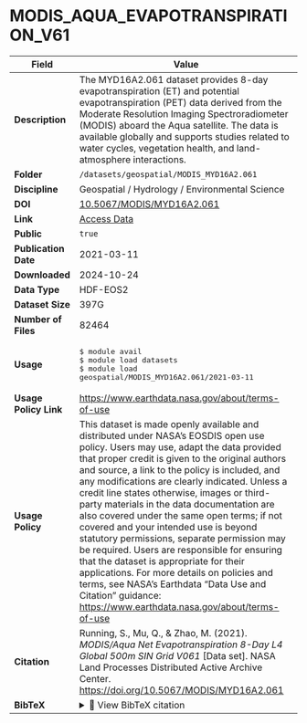 # MODIS_AQUA_EVAPOTRANSPIRATION_V61

| Field | Value |
|--------|-------|
| **Description** | The MYD16A2.061 dataset provides 8-day evapotranspiration (ET) and potential evapotranspiration (PET) data derived from the Moderate Resolution Imaging Spectroradiometer (MODIS) aboard the Aqua satellite. The data is available globally and supports studies related to water cycles, vegetation health, and land-atmosphere interactions. |
| **Folder** | `/datasets/geospatial/MODIS_MYD16A2.061` |
| **Discipline** | Geospatial / Hydrology / Environmental Science |
| **DOI** | [10.5067/MODIS/MYD16A2.061](https://doi.org/10.5067/MODIS/MYD16A2.061) |
| **Link** | [Access Data](https://app.globus.org/file-manager?origin_id=92ca7734-34ca-4c2d-a013-7d5a1ca2c27a&origin_path=%2F) |
| **Public** | `true` |
| **Publication Date** | 2021-03-11 |
| **Downloaded** | 2024-10-24 |
| **Data Type** | HDF-EOS2 |
| **Dataset Size** | 397G |
| **Number of Files** | 82464 |
| **Usage** | <pre>&#36; module avail<br>&#36; module load datasets<br>&#36; module load geospatial/MODIS_MYD16A2.061/2021-03-11</pre> |
| **Usage Policy Link** | https://www.earthdata.nasa.gov/about/terms-of-use |
| **Usage Policy** | This dataset is made openly available and distributed under NASA’s EOSDIS open use policy. Users may use, adapt the data provided that proper credit is given to the original authors and source, a link to the policy is included, and any modifications are clearly indicated. Unless a credit line states otherwise, images or third-party materials in the data documentation are also covered under the same open terms; if not covered and your intended use is beyond statutory permissions, separate permission may be required. Users are responsible for ensuring that the dataset is appropriate for their applications. For more details on policies and terms, see NASA’s Earthdata “Data Use and Citation” guidance: https://www.earthdata.nasa.gov/about/terms-of-use |
| **Citation** | Running, S., Mu, Q., &amp; Zhao, M. (2021). <i>MODIS/Aqua Net Evapotranspiration 8-Day L4 Global 500m SIN Grid V061</i> [Data set]. NASA Land Processes Distributed Active Archive Center. https://doi.org/10.5067/MODIS/MYD16A2.061 |
| **BibTeX** | <details><summary>📜 View BibTeX citation</summary><pre>@misc{Running2021MYD16A2,<br>  author       = {Running, S. and Mu, Q. and Zhao, M.},<br>  title        = {MODIS/Aqua Net Evapotranspiration 8-Day L4 Global 500m SIN Grid V061},<br>  year         = {2021},<br>  howpublished = {NASA Land Processes Distributed Active Archive Center},<br>  note         = {Data set. Accessed: 2025-10-02},<br>  doi          = {10.5067/MODIS/MYD16A2.061},<br>  url          = {https://doi.org/10.5067/MODIS/MYD16A2.061}<br>}</pre> |
